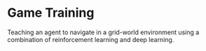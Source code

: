 # Game Training

Teaching an agent to navigate in a grid-world environment using a combination of reinforcement learning and deep learning.
